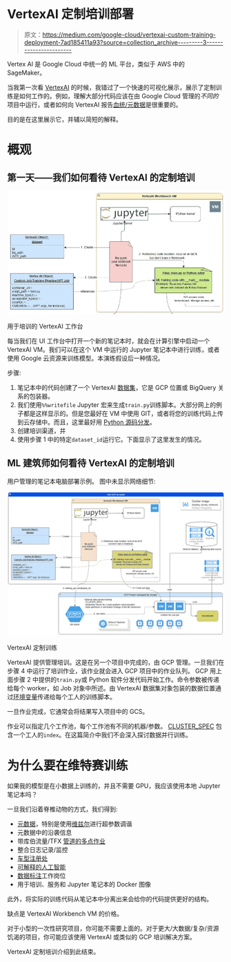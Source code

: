 # VertexAI 定制培训部署

> 原文：<https://medium.com/google-cloud/vertexai-custom-training-deployment-7ad185411a93?source=collection_archive---------3----------------------->

Vertex AI 是 Google Cloud 中统一的 ML 平台，类似于 AWS 中的 SageMaker。

当我第一次看 [VertexAI](https://cloud.google.com/vertex-ai) 的时候，我错过了一个快速的可视化展示，展示了定制训练是如何工作的。例如，理解大部分代码应该在由 Google Cloud 管理的*不同的*项目中运行，或者如何向 VertexAI 报告[血统/元数据](https://storage.googleapis.com/gweb-cloudblog-publish/images/beans.max-2200x2200.png)是很重要的。

目的是在这里展示它，并辅以简短的解释。

# 概观

## 第一天——我们如何看待 VertexAI 的定制培训

![](img/059eacdcd7c82509f8cf5931d865b9b8.png)

用于培训的 VertexAI 工作台

每当我们在 UI 工作台中打开一个新的笔记本时，就会在计算引擎中启动一个 VertexAI VM。我们可以在这个 VM 中运行的 Jupyter 笔记本中进行训练，或者使用 Google 云资源来训练模型。本演练假设后一种情况。

步骤:

1.  笔记本中的代码创建了一个 VertexAI [数据集](https://cloud.google.com/vertex-ai/docs/datasets/datasets)，它是 GCP 位置或 BigQuery 关系的包装器。
2.  我们使用`%%writefile` Jupyter 宏来生成`train.py`训练脚本。大部分网上的例子都是这样显示的。但是您最好在 VM 中使用 GIT，或者将您的训练代码上传到云存储中。而且，这里最好用 [Python 源码分发](https://docs.python.org/3/distutils/sourcedist.html)。
3.  创建培训渠道，并
4.  使用步骤 1 中的特定`dataset_id`运行它。下面显示了这里发生的情况。

## ML 建筑师如何看待 VertexAI 的定制培训

用户管理的笔记本电脑部署示例。
图中未显示网络细节:

![](img/01060dd04fd8a0a1e73667e9ffd480f9.png)

VertexAI 定制训练

VertexAI 提供管理培训。这是在另一个项目中完成的，由 GCP 管理。一旦我们在步骤 4 中运行了培训作业，该作业就会进入 GCP 项目中的作业队列。
GCP 用上面步骤 2 中提供的`train.py`或 Python 软件分发代码开始工作。命令参数被传递给每个 worker，如 Job 对象中所述。由 VertexAI 数据集对象包装的数据位置通过[环境变量](https://cloud.google.com/vertex-ai/docs/training/using-managed-datasets#access_a_dataset_from_your_training_application)传递给每个工人的训练脚本。

一旦作业完成，它通常会将结果写入项目中的 GCS。

作业可以指定几个工作池，每个工作池有不同的机器/参数。 [CLUSTER_SPEC](https://cloud.google.com/vertex-ai/docs/training/distributed-training#cluster-spec-format) 包含一个工人的`index`。在这篇简介中我们不会深入探讨数据并行训练。

# 为什么要在维特赛训练

如果我的模型是在小数据上训练的，并且不需要 GPU，我应该使用本地 Jupyter 笔记本吗？

一旦我们沿着脊椎动物的方式，我们得到:

*   [元数据](https://cloud.google.com/vertex-ai/docs/ml-metadata/introduction)，特别是使用[维兹尔](https://cloud.google.com/vertex-ai/docs/vizier/overview)进行超参数调谐
*   元数据中的沿袭信息
*   带库伯流量/TFX [管道的多点作业](https://cloud.google.com/vertex-ai/docs/pipelines)
*   整合日志记录/监控
*   [车型注册处](https://cloud.google.com/vertex-ai/docs/model-registry/introduction)
*   [可解释的人工智能](https://cloud.google.com/vertex-ai/docs/explainable-ai/overview)
*   [数据标注](https://cloud.google.com/vertex-ai/docs/datasets/data-labeling-job)工作岗位
*   用于培训、服务和 Jupyter 笔记本的 Docker 图像

此外，将实际的训练代码从笔记本中分离出来会给你的代码提供更好的结构。

缺点是 VertexAI Workbench VM 的价格。

对于小型的一次性研究项目，你可能不需要上面的。对于更大/大数据/复杂/资源饥渴的项目，你可能应该使用 VertexAI 或类似的 GCP 培训解决方案。

VertexAI 定制培训介绍到此结束。